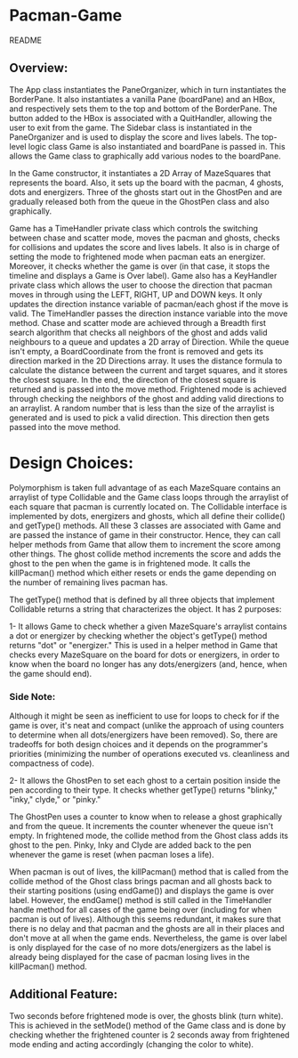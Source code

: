 # Pacman-Game
README

## Overview:

The App class instantiates the PaneOrganizer, which in turn
instantiates the BorderPane. It also instantiates a vanilla Pane (boardPane)
and an HBox, and  respectively sets them to the top and bottom of the BorderPane. The button
added to the HBox is associated with a QuitHandler, allowing the user to exit from the game.
The Sidebar class is instantiated in the PaneOrganizer and is used to display the score and lives
labels. The top-level logic class Game is also instantiated and boardPane is passed in.
This allows the Game class to graphically add various nodes to the boardPane.

In the Game constructor, it instantiates a 2D Array of MazeSquares that represents the board.
Also, it sets up the board with the pacman, 4 ghosts, dots and energizers. Three of the ghosts
start out in the GhostPen and are gradually released both from the queue in the GhostPen class and also
graphically.

Game has a TimeHandler private class which controls the switching between chase and scatter mode,
moves the pacman and ghosts, checks for collisions and updates the score and lives labels. It also
is in charge of setting the mode to frightened mode when pacman eats an energizer. Moreover, it checks
whether the game is over (in that case, it stops the timeline and displays a Game is Over label).
Game also has a KeyHandler private class which allows the user to choose the direction that pacman
moves in through using the LEFT, RIGHT, UP and DOWN keys. It only updates the direction instance variable
of pacman/each ghost if the move is valid. The TimeHandler passes the direction instance variable
into the move method.
    Chase and scatter mode are achieved through a Breadth first search algorithm that checks all neighbors of the ghost
and adds valid neighbours to a queue and updates a 2D array of Direction. While the queue isn't empty, a BoardCoordinate
from the front is removed and gets its direction marked in the 2D Directions array. It uses the distance formula
to calculate the distance between the current and target squares, and it stores the closest square. In the end,
the direction of the closest square is returned and is passed into the move method.
Frightened mode is achieved through checking the neighbors of the ghost and adding valid directions to an arraylist.
A random number that is less than the size of the arraylist is generated and is used to pick a valid direction. This
direction then gets passed into the move method.

# Design Choices:

Polymorphism is taken full advantage of as each MazeSquare contains an arraylist of type Collidable
and the Game class loops through the arraylist of each square that pacman is currently located on.
The Collidable interface is implemented by dots, energizers and ghosts, which all define their collide()
and getType() methods. All these 3 classes are associated with Game and are passed the instance of game in
their constructor. Hence, they can call helper methods from Game that allow them to increment the score among
other things. The ghost collide method increments the score and adds the ghost to the pen when the game is in frightened
mode. It calls the killPacman() method which either resets or ends the game depending on the number of remaining lives
pacman has.

The getType() method that is defined by all three objects that implement Collidable returns a string
that characterizes the object. It has 2 purposes:

1- It allows Game to check whether a given MazeSquare's arraylist contains a dot or energizer by checking
whether the object's getType() method returns "dot" or "energizer." This is used in a helper method in Game
that checks every MazeSquare on the board for dots or energizers, in order to know when the board no longer has
any dots/energizers (and, hence, when the game should end).

### Side Note:

Although it might be seen as inefficient to use for loops to check for if the game is over, it's neat and compact
(unlike the approach of using counters to determine when all dots/energizers have been removed). So, there are
tradeoffs for both design choices and it depends on the programmer's priorities
(minimizing the number of operations executed vs. cleanliness and compactness of code).

2- It allows the GhostPen to set each ghost to a certain position inside the pen according to their type.
It checks whether getType() returns "blinky," "inky," clyde," or "pinky."

The GhostPen uses a counter to know when to release a ghost graphically and from the queue. It increments the
counter whenever the queue isn't empty. In frightened mode, the collide method from the Ghost class adds its
ghost to the pen. Pinky, Inky and Clyde are added back to the pen whenever the game is reset (when pacman loses a life).

When pacman is out of lives, the killPacman() method that is called from the collide method of the Ghost class brings
pacman and all ghosts back to their starting positions (using endGame()) and displays the game is over label.
However, the endGame() method is still called in the TimeHandler handle method for all cases of the game being over
(including for when pacman is out of lives). Although this seems redundant, it makes sure that there is no delay
and that pacman and the ghosts are all in their places and don't move at all when the game ends.
Nevertheless, the game is over label is only displayed for the case of no more
dots/energizers as the label is already being displayed for the case of pacman losing lives in the killPacman() method.

## Additional Feature:
Two seconds before frightened mode is over, the ghosts blink  (turn white). This is achieved in the
setMode() method of the Game class and is done by checking whether the frightened counter is 2 seconds away from
frightened mode ending and acting accordingly (changing the color to white).
